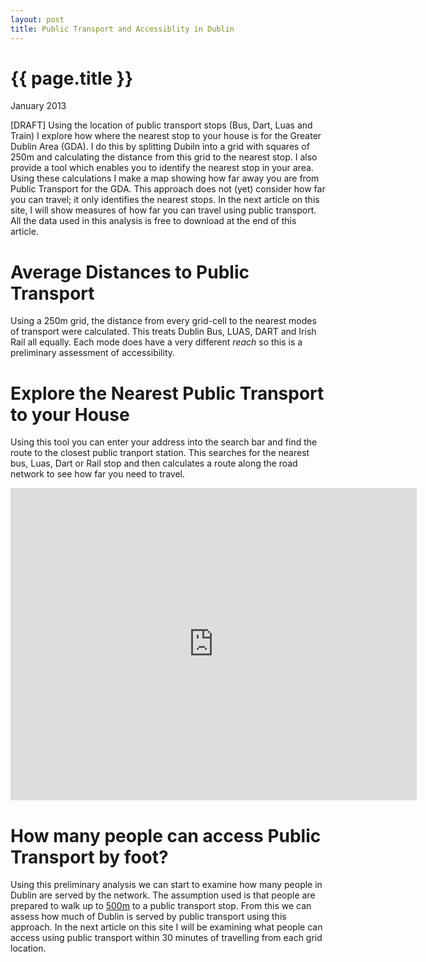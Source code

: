 ```yaml
---
layout: post
title: Public Transport and Accessiblity in Dublin
---
```


{{ page.title }}
================

<p class="meta">January 2013</p>

[DRAFT] 
Using the location of public transport stops (Bus, Dart, Luas and Train) I explore how where the nearest stop to your house is for the Greater Dublin Area (GDA). I do this by splitting Dubiln into a grid with squares of 250m and calculating the distance from this grid to the nearest stop. I also provide a tool which enables you to identify the nearest stop in your area. Using these calculations I make a map showing how far away you are from Public Transport for the GDA. This approach does not (yet) consider how far you can travel; it only identifies the nearest stops. In the next article on this site, I will show measures of how far you can travel using public transport. All the data used in this analysis is free to download at the end of this article.


# Average Distances to Public Transport #

Using a 250m grid, the distance from every grid-cell to the nearest modes of transport were calculated. This treats Dublin Bus, LUAS, DART and Irish Rail all equally. Each mode does have a very different _reach_ so this is a preliminary assessment of accessibility.


# Explore the Nearest Public Transport to your House #

Using this tool you can enter your address into the search bar and find the route to the closest public tranport station. This searches for the nearest bus, Luas, Dart or Rail stop and then calculates a route along the road network to see how far you need to travel.
<iframe src="http://ncg.urbmet.com/v6/routing.php"style="width:650px;height:500px;" frameborder="0" ></iframe>


# How many people can access Public Transport by foot? #

Using this preliminary analysis we can start to examine how many people in Dublin are served by the network. The assumption used is that people are prepared to walk up to [500m](http://www.humantransit.org/2011/04/basics-walking-distance-to-transit.html) to a public transport stop. From this we can assess how much of Dublin is served by public transport using this approach. In the next article on this site I will be examining what people can access using public transport within 30 minutes of travelling from each grid location.


<!---Any 250m grid-cell where the centroid of the grid fell within a 500m road network distance was considered. In the worst case, the total distance would be 500m.  --->

<!---
# test iframe #
<iframe src="http://crime.mappingdemocracy.ie/1"style="width:610px;height:1285px;" frameborder="0" ></iframe>
--->

<!---
![test image](http://zooooooooooooooot.com/beastifier/ecce_homo.png)
--->